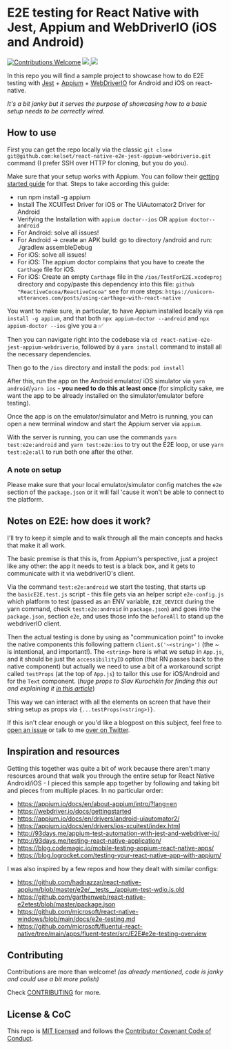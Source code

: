 # E2E testing for React Native with Jest, Appium and WebDriverIO (iOS and Android)

[![Contributions Welcome](https://img.shields.io/badge/contributions-welcome-brightgreen)](./CONTRIBUTING.md)
<a href="https://github.com/kelset?tab=followers">
<img src="https://img.shields.io/github/followers/kelset?label=Follow%20%40kelset&style=social" />
</a>
<a href="https://twitter.com/kelset">
<img src="https://img.shields.io/twitter/follow/kelset?label=Follow%20%40kelset&style=social" />
</a>

In this repo you will find a sample project to showcase how to do E2E testing with [Jest](https://jestjs.io/) + [Appium](https://appium.io/) + [WebDriverIO](https://webdriver.io/) for Android and iOS on react-native.

_It's a bit janky but it serves the purpose of showcasing how to a basic setup needs to be correctly wired._

## How to use

First you can get the repo locally via the classic `git clone git@github.com:kelset/react-native-e2e-jest-appium-webdriverio.git` command (I prefer SSH over HTTP for cloning, but you do you).

Make sure that your setup works with Appium. You can follow their [getting started guide](http://appium.io/docs/en/about-appium/getting-started/) for that. Steps to take according this guide:
- run npm install -g appium
- Install The XCUITest Driver for iOS or The UiAutomator2 Driver for Android
- Verifying the Installation with `appium doctor--ios` OR `appium doctor--android`
- For Android: solve all issues!
- For Android -> create an APK build: go to directory /android and run: ./gradlew assembleDebug
- For iOS: solve all issues!
- For iOS: The appium doctor complains that you have to create the `Carthage` file for iOS.
- For iOS: Create an empty `Carthage` file in the `/ios/TestForE2E.xcodeproj` directory and copy/paste this dependency into this file: `github "ReactiveCocoa/ReactiveCocoa"`
see for more steps: `https://unicorn-utterances.com/posts/using-carthage-with-react-native`

You want to make sure, in particular, to have Appium installed locally via `npm install -g appium`, and that both `npx appium-doctor --android` and `npx appium-doctor --ios` give you a ✅

Then you can navigate right into the codebase via `cd react-native-e2e-jest-appium-webdriverio`, followed by a `yarn install` command to install all the necessary dependencies.

Then go to the `/ios` directory and install the pods: `pod install`

After this, run the app on the Android emulator/ iOS simulator via `yarn android`/`yarn ios` - **you need to do this at least once** (for simplicity sake, we want the app to be already installed on the simulator/emulator before testing).

Once the app is on the emulator/simulator and Metro is running, you can open a new terminal window and start the Appium server via `appium`.

With the server is running, you can use the commands `yarn test:e2e:android` and `yarn test:e2e:ios` to try out the E2E loop, or use `yarn test:e2e:all` to run both one after the other.

### A note on setup

Please make sure that your local emulator/simulator config matches the `e2e` section of the `package.json` or it will fail 'cause it won't be able to connect to the platform.

## Notes on E2E: how does it work?

I'll try to keep it simple and to walk through all the main concepts and hacks that make it all work.

The basic premise is that this is, from Appium's perspective, just a project like any other: the app it needs to test is a black box, and it gets to communicate with it via webdriverIO's client.

Via the command `test:e2e:android` we start the testing, that starts up the `basicE2E.test.js` script - this file gets via an helper script `e2e-config.js` which platform to test (passed as an ENV variable, `E2E_DEVICE` during the yarn command, check `test:e2e:android` in `package.json`) and goes into the `package.json`, section `e2e`, and uses those info the `beforeAll` to stand up the webdriverIO client.

Then the actual testing is done by using as "communication point" to invoke the native components this following pattern `client.$('~<string>')` (the ~ is intentional, and important!). The `<string>` here is what we setup in `App.js`, and it should be just the `accessibilityID` option (that RN passes back to the native component) but actually we need to use a bit of a workaround script called `testProps` (at the top of `App.js`) to tailor this use for iOS/Android and for the `Text` component. (_huge props to Slav Kurochkin for finding this out and explaining it [in this article](http://93days.me/testing-react-native-application/)_)

This way we can interact with all the elements on screen that have their string setup as props via `{...testProps(<string>)}`.

If this isn't clear enough or you'd like a blogpost on this subject, feel free to [open an issue](https://github.com/kelset/react-native-e2e-jest-appium-webdriverio/issues/new) or talk to me [over on Twitter](https://twitter.com/kelset).

## Inspiration and resources

Getting this together was quite a bit of work because there aren't many resources around that walk you through the entire setup for React Native Android/iOS - I pieced this sample app together by following and taking bit and pieces from multiple places. In no particular order:

- https://appium.io/docs/en/about-appium/intro/?lang=en
- https://webdriver.io/docs/gettingstarted
- https://appium.io/docs/en/drivers/android-uiautomator2/
- https://appium.io/docs/en/drivers/ios-xcuitest/index.html
- http://93days.me/appium-test-automation-with-jest-and-webdriver-io/
- http://93days.me/testing-react-native-application/
- https://blog.codemagic.io/mobile-testing-appium-react-native-apps/
- https://blog.logrocket.com/testing-your-react-native-app-with-appium/

I was also inspired by a few repos and how they dealt with similar configs:

- https://github.com/hadnazzar/react-native-appium/blob/master/e2e/__tests__/appium-test-wdio.js.old
- https://github.com/garthenweb/react-native-e2etest/blob/master/package.json
- https://github.com/microsoft/react-native-windows/blob/main/docs/e2e-testing.md
- https://github.com/microsoft/fluentui-react-native/tree/main/apps/fluent-tester/src/E2E#e2e-testing-overview

## Contributing

Contributions are more than welcome! _(as already mentioned, code is janky and could use a bit more polish)_

Check [CONTRIBUTING](./CONTRIBUTING.md) for more.

## License & CoC

This repo is [MIT licensed](./LICENSE) and follows the [Contributor Covenant Code of Conduct](./CODE_OF_CONDUCT.md).
